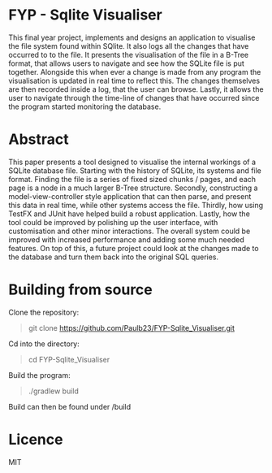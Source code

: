 FYP - Sqlite Visualiser
==
This final year project, implements and designs an application to visualise the file system found within SQlite. It also logs all the changes that have occurred to to the file. It presents the visualisation of the file in a B-Tree format, that allows users to navigate and see how the SQLite file is put together. Alongside this when ever a change is made from any program the visualisation is updated in real time to reflect this. The changes themselves are then recorded inside a log, that the user can browse. Lastly, it allows the user to navigate through the time-line of changes that have occurred since the program started monitoring the database.     

Abstract
==
This paper presents a tool designed to visualise the internal workings of a SQLite database file. Starting with the history of SQLite, its systems and file format. Finding the file is a series of fixed sized chunks / pages, and each page is a node in a much larger B-Tree structure. Secondly, constructing a model-view-controller style application that can then parse, and present this data in real time, while other systems access the file. Thirdly, how using TestFX and JUnit have helped build a robust application. Lastly, how the tool could be improved by polishing up the user interface, with customisation and other minor interactions. The overall system could be improved with increased performance and adding some much needed features. On top of this, a future project could look at the changes made to the database and turn them back into the original SQL queries.        

Building from source
==
Clone the repository:  
> git clone https://github.com/Paulb23/FYP-Sqlite_Visualiser.git  

Cd into the directory:  
> cd FYP-Sqlite_Visualiser  

Build the program:  
> ./gradlew build  

Build can then be found under /build  

Licence
==
MIT
